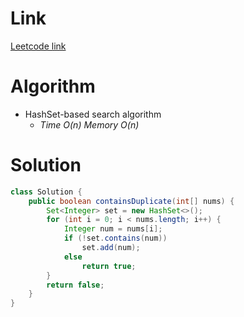 # Link

[Leetcode link](https://leetcode.com/explore/interview/card/top-interview-questions-easy/92/array/578/)

# Algorithm

- HashSet-based search algorithm
  - _Time O(n) Memory O(n)_

# Solution

```java
class Solution {
    public boolean containsDuplicate(int[] nums) {
        Set<Integer> set = new HashSet<>();
        for (int i = 0; i < nums.length; i++) {
            Integer num = nums[i];
            if (!set.contains(num))
                set.add(num);
            else
                return true;
        }
        return false;
    }
}
```
